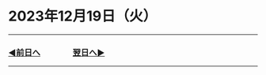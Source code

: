 # 2023年12月19日（火）

---

### [◀️前日へ](https:/github.com/yuasys/chatty-journal/blob/main/2023/12/2023-12-18.md)&emsp;&emsp;&emsp;&emsp;[翌日へ▶️](https://github.com/yuasys/chatty-journal/blob/main/2023/12/2023-12-20.md)

---
